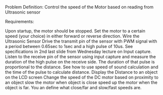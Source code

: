Problem Definition: Control the speed of the Motor based on reading from Ultrasonic sensor

Requirements:

Upon startup, the motor should be stopped.
Set the motor to a certain speed (your choice) in either forward or reverse direction.
Wire the Ultrasonic Sensor
Drive the transmit pin of the sensor with PWM signal with a period between 0.65sec to 1sec and a high pulse of 10us.
See specifications in 2nd last slide from Wednesday lecture on Input capture.
Listen to the receive pin of the sensor using input capture and measure the duration of the high pulse on the receive side. The duration of that pulse is proportional to the distance. 
See how to use speed of sound calculation and the time of the pulse to calculate distance.
Display the Distance to an object on the LCD screen
Change the speed of the DC motor based on proximity to an object
slow the motor when object is close
speed up the motor when the object is far.
You an define what close/far and slow/fast speeds are.